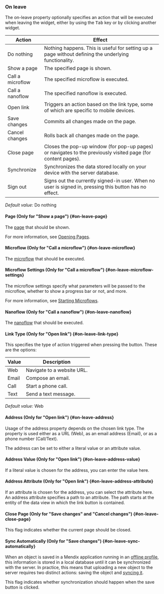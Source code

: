 ### On leave

The on-leave property optionally specifies an action that will be executed when leaving the widget, either by using the <kbd>Tab</kbd> key or by clicking another widget.

| Action | Effect |
| --- | --- |
| Do nothing | Nothing happens. This is useful for setting up a page without defining the underlying functionality. |
| Show a page | The specified page is shown. |
| Call a microflow | The specified microflow is executed. |
| Call a nanoflow | The specified nanoflow is executed. |
| Open link | Triggers an action based on the link type, some of which are specific to mobile devices. |
| Save changes | Commits all changes made on the page.  |
| Cancel changes | Rolls back all changes made on the page. |
| Close page | Closes the pop-up window (for pop-up pages) or navigates to the previously visited page (for content pages). |
| Synchronize | Synchronizes the data stored locally on your device with the server database. |
| Sign out | Signs out the currently signed-in user. When no user is signed in, pressing this button has no effect. |

_Default value:_ Do nothing

#### Page (Only for "Show a page") {#on-leave-page}

The [page](/refguide7/page/) that should be shown.

For more information, see [Opening Pages](/refguide7/opening-pages/).

#### Microflow (Only for "Call a microflow") {#on-leave-microflow}

The [microflow](/refguide7/microflow/) that should be executed.

#### Microflow Settings (Only for "Call a microflow") {#on-leave-microflow-settings}

The microflow settings specify what parameters will be passed to the microflow, whether to show a progress bar or not, and more.

For more information, see [Starting Microflows](/refguide7/starting-microflows/).

#### Nanoflow (Only for "Call a nanoflow") {#on-leave-nanoflow}

The [nanoflow](/refguide7/nanoflow/) that should be executed.

#### Link Type (Only for "Open link") {#on-leave-link-type}

This specifies the type of action triggered when pressing the button. These are the options:

| Value | Description |
| --- | --- |
| Web | Navigate to a website URL. |
| Email | Compose an email. |
| Call | Start a phone call. |
| Text | Send a text message. |

_Default value:_ Web

#### Address (Only for "Open link") {#on-leave-address}

Usage of the address property depends on the chosen link type. The property is used either as a URL (Web), as an email address (Email), or as a phone number (Call/Text).

The address can be set to either a literal value or an attribute value.

#### Address Value (Only for "Open link") {#on-leave-address-value}

If a literal value is chosen for the address, you can enter the value here.

#### Address Attribute (Only for "Open link") {#on-leave-address-attribute}

If an attribute is chosen for the address, you can select the attribute here. An address attribute specifies a path to an attribute. The path starts at the entity of the data view in which the link button is contained.

#### Close Page (Only for "Save changes" and "Cancel changes") {#on-leave-close-page}

This flag indicates whether the current page should be closed.

#### Sync Automatically (Only for "Save changes") {#on-leave-sync-automatically}

When an object is saved in a Mendix application running in an [offline profile](/refguide7/hybrid-phone-profile/), this information is stored in a local database until it can be synchronized with the server. In practice, this means that uploading a new object to the server requires two distinct actions: saving the object and [syncing it](/refguide7/offline/#synchronization).

This flag indicates whether synchronization should happen when the save button is clicked.
